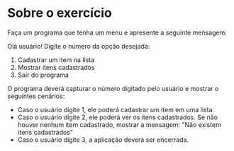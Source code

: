 # Sobre o exercício

Faça um programa que tenha um menu e apresente a seguinte mensagem:
  
Olá usuário! Digite o número da opção desejada:
  1. Cadastrar um item na lista
  2. Mostrar itens cadastrados
  3. Sair do programa
  
O programa deverá capturar o número digitado pelo usuário e mostrar o seguintes cenários:

- Caso o usuário digite 1, ele poderá cadastrar um item em uma lista.
- Caso o usuário digite 2, ele poderá ver os itens cadastrados.
   Se não houver nenhum item cadastrado, mostrar a mensagem: "Não existem itens cadastrados"
- Caso o usuário digite 3, a aplicação deverá ser encerrada.
